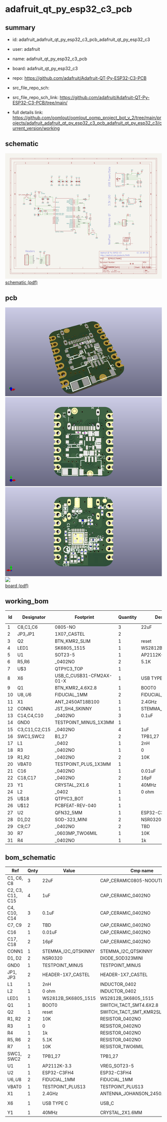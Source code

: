# adafruit_qt_py_esp32_c3_pcb
 
## summary 
* id: adafruit_adafruit_qt_py_esp32_c3_pcb_adafruit_qt_py_esp32_c3
* user: adafruit
* name: adafruit_qt_py_esp32_c3_pcb
* board: adafruit_qt_py_esp32_c3
* repo: https://github.com/adafruit/Adafruit-QT-Py-ESP32-C3-PCB



* src_file_repo_sch: 
* src_file_repo_sch_link: https://github.com/adafruit/Adafruit-QT-Py-ESP32-C3-PCB/tree/main/
* full details link: https://github.com/oomlout/oomlout_oomp_project_bot_v_2/tree/main/projects/adafruit_adafruit_qt_py_esp32_c3_pcb_adafruit_qt_py_esp32_c3/current_version/working  

## schematic  
![](working_schematic_600.png)  
[schematic (pdf)](working_schematic.pdf)  

## pcb  
![](working_3d_600.png) 
![](working_3d_front_600.png)  
![](working_3d_back_600.png)  
![](working_600.png)  
[board (pdf)](working.pdf)  

## working_bom
| Id | Designator | Footprint | Quantity | Designation | Supplier and ref |  | None | 
| --- | --- | --- | --- | --- | --- | --- | --- | 
| 1 | C8,C1,C6 | 0805-NO | 3 | 22uF |  |  | [''] | 
| 2 | JP3,JP1 | 1X07_CASTEL | 2 |  |  |  | [''] | 
| 3 | Q2 | BTN_KMR2_SLIM | 1 | reset |  |  | [''] | 
| 4 | LED1 | SK6805_1515 | 1 | WS2812B_SK6805_1515 |  |  | [''] | 
| 5 | U1 | SOT23-5 | 1 | AP2112K-3.3 |  |  | [''] | 
| 6 | R5,R6 | _0402NO | 2 | 5.1K |  |  | [''] | 
| 7 | U$3 | QTPYC3_TOP | 1 |  |  |  | [''] | 
| 8 | X6 | USB_C_CUSB31-CFM2AX-01-X | 1 | USB TYPE C |  |  | [''] | 
| 9 | Q1 | BTN_KMR2_4.6X2.8 | 1 | BOOT0 |  |  | [''] | 
| 10 | U$8,U$6 | FIDUCIAL_1MM | 2 | FIDUCIAL_1MM |  |  | [''] | 
| 11 | X1 | ANT_2450AT18B100 | 1 | 2.4GHz |  |  | [''] | 
| 12 | CONN1 | JST_SH4_SKINNY | 1 | STEMMA_I2C_QTSKINNY |  |  | [''] | 
| 13 | C14,C4,C10 | _0402NO | 3 | 0.1uF |  |  | [''] | 
| 14 | GND0 | TESTPOINT_MINUS_1X3MM | 1 |  |  |  | [''] | 
| 15 | C3,C11,C2,C15 | _0402NO | 4 | 1uF |  |  | [''] | 
| 16 | SWC1,SWC2 | B1,27 | 2 | TPB1,27 |  |  | [''] | 
| 17 | L1 | _0402 | 1 | 2nH |  |  | [''] | 
| 18 | R3 | _0402NO | 1 | 0 |  |  | [''] | 
| 19 | R1,R2 | _0402NO | 2 | 10K |  |  | [''] | 
| 20 | VBAT0 | TESTPOINT_PLUS_1X3MM | 1 |  |  |  | [''] | 
| 21 | C16 | _0402NO | 1 | 0.01uF |  |  | [''] | 
| 22 | C18,C17 | _0402NO | 2 | 16pF |  |  | [''] | 
| 23 | Y1 | CRYSTAL_2X1.6 | 1 | 40MHz |  |  | [''] | 
| 24 | L2 | _0402 | 1 | 0 ohm |  |  | [''] | 
| 25 | U$18 | QTPYC3_BOT | 1 |  |  |  | [''] | 
| 26 | U$12 | PCBFEAT-REV-040 | 1 |  |  |  | [''] | 
| 27 | U2 | QFN32_5MM | 1 | ESP32-C3FH4 |  |  | [''] | 
| 28 | D1,D2 | SOD-323_MINI | 2 |   NSR0320 |  |  | [''] | 
| 29 | C9,C7 | _0402NO | 2 | TBD |  |  | [''] | 
| 30 | R7 | _0603MP_TWO6MIL | 1 | 10K |  |  | [''] | 
| 31 | R4 | _0402NO | 1 | 1k |  |  | [''] | 


## bom_schematic
| Ref | Qnty | Value | Cmp name | Footprint | Description | Vendor | DNP | 
| --- | --- | --- | --- | --- | --- | --- | --- | 
| C1, C6, C8 | 3 | 22uF | CAP_CERAMIC0805-NOOUTLINE | working:0805-NO |  |  |  | 
| C2, C3, C11, C15 | 4 | 1uF | CAP_CERAMIC_0402NO | working:_0402NO |  |  |  | 
| C4, C10, C14 | 3 | 0.1uF | CAP_CERAMIC_0402NO | working:_0402NO |  |  |  | 
| C7, C9 | 2 | TBD | CAP_CERAMIC_0402NO | working:_0402NO |  |  |  | 
| C16 | 1 | 0.01uF | CAP_CERAMIC_0402NO | working:_0402NO |  |  |  | 
| C17, C18 | 2 | 16pF | CAP_CERAMIC_0402NO | working:_0402NO |  |  |  | 
| CONN1 | 1 | STEMMA_I2C_QTSKINNY | STEMMA_I2C_QTSKINNY | working:JST_SH4_SKINNY |  |  |  | 
| D1, D2 | 2 |   NSR0320 | DIODE_SOD323MINI | working:SOD-323_MINI |  |  |  | 
| GND0 | 1 | TESTPOINT_MINUS | TESTPOINT_MINUS | working:TESTPOINT_MINUS_1X3MM |  |  |  | 
| JP1, JP3 | 2 | HEADER-1X7_CASTEL | HEADER-1X7_CASTEL | working:1X07_CASTEL |  |  |  | 
| L1 | 1 | 2nH | INDUCTOR_0402 | working:_0402 |  |  |  | 
| L2 | 1 | 0 ohm | INDUCTOR_0402 | working:_0402 |  |  |  | 
| LED1 | 1 | WS2812B_SK6805_1515 | WS2812B_SK6805_1515 | working:SK6805_1515 |  |  |  | 
| Q1 | 1 | BOOT0 | SWITCH_TACT_SMT4.6X2.8 | working:BTN_KMR2_4.6X2.8 |  |  |  | 
| Q2 | 1 | reset | SWITCH_TACT_SMT_KMR2SLIM | working:BTN_KMR2_SLIM |  |  |  | 
| R1, R2 | 2 | 10K | RESISTOR_0402NO | working:_0402NO |  |  |  | 
| R3 | 1 | 0 | RESISTOR_0402NO | working:_0402NO |  |  |  | 
| R4 | 1 | 1k | RESISTOR_0402NO | working:_0402NO |  |  |  | 
| R5, R6 | 2 | 5.1K | RESISTOR_0402NO | working:_0402NO |  |  |  | 
| R7 | 1 | 10K | RESISTOR_TWO6MIL | working:_0603MP_TWO6MIL |  |  |  | 
| SWC1, SWC2 | 2 | TPB1,27 | TPB1,27 | working:B1,27 |  |  |  | 
| U1 | 1 | AP2112K-3.3 | VREG_SOT23-5 | working:SOT23-5 |  |  |  | 
| U2 | 1 | ESP32-C3FH4 | ESP32-C3FH4 | working:QFN32_5MM |  |  |  | 
| U$6, U$8 | 2 | FIDUCIAL_1MM | FIDUCIAL_1MM | working:FIDUCIAL_1MM |  |  |  | 
| VBAT0 | 1 | TESTPOINT_PLUS13 | TESTPOINT_PLUS13 | working:TESTPOINT_PLUS_1X3MM |  |  |  | 
| X1 | 1 | 2.4GHz | ANTENNA_JOHANSON_2450AT18B100 | working:ANT_2450AT18B100 |  |  |  | 
| X6 | 1 | USB TYPE C | USB_C | working:USB_C_CUSB31-CFM2AX-01-X |  |  |  | 
| Y1 | 1 | 40MHz | CRYSTAL_2X1.6MM | working:CRYSTAL_2X1.6 |  |  |  | 



